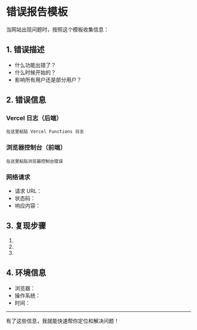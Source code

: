 # 错误报告模板

当网站出现问题时，按照这个模板收集信息：

## 1. 错误描述
- 什么功能出错了？
- 什么时候开始的？
- 影响所有用户还是部分用户？

## 2. 错误信息
### Vercel 日志（后端）
```
在这里粘贴 Vercel Functions 日志
```

### 浏览器控制台（前端）
```
在这里粘贴浏览器控制台错误
```

### 网络请求
- 请求 URL：
- 状态码：
- 响应内容：

## 3. 复现步骤
1. 
2. 
3. 

## 4. 环境信息
- 浏览器：
- 操作系统：
- 时间：

---
有了这些信息，我就能快速帮你定位和解决问题！